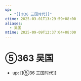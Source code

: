 ```yaml
---
up:
  - "[[⑤36 三国时代]]"
ctime: 2025-03-01T13:29:59+08:00
aliases:
  - 吴国
mtime: 2025-09-09T12:37:04+08:00
---
```


# ⑤363 吴国

- up: [[⑤36 三国时代]]
